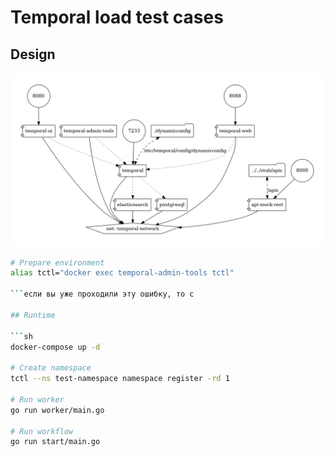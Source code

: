 # Temporal load test cases

## Design

![Схема размещения](./docker-compose/docker-compose.png)

```sh
# Prepare environment
alias tctl="docker exec temporal-admin-tools tctl"

```если вы уже проходили эту ошибку, то с

## Runtime

```sh
docker-compose up -d

# Create namespace
tctl --ns test-namespace namespace register -rd 1

# Run worker
go run worker/main.go

# Run workflow
go run start/main.go

``` 